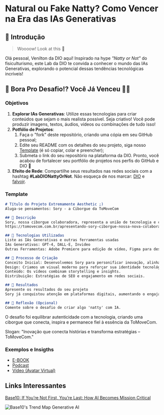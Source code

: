 # Natural ou Fake Natty? Como Vencer na Era das IAs Generativas

## 🚀 Introdução

> Woooow! Look at this 👀

Olá pessoal, Venilton da DIO aqui! Inspirado na hype _"Natty or Not"_ do fisiculturismo, este Lab da DIO te convida a conhecer o mundo das IAs Generativas, explorando o potencial dessas tendências tecnológicas incríveis!

## 🎯 Bora Pro Desafio!? Você Já Venceu 💪🤓

### Objetivos

1. **Explorar IAs Generativas**: Utilize essas tecnologias para criar conteúdos que sejam o mais realista possível. Seja criativo! Você pode produzir imagens, textos, áudios, vídeos ou combinações de tudo isso!
1. **Potfólio de Projetos**:
    1. Faça o "fork" deste repositório, criando uma cópia em seu GitHub pessoal;
    2. Edite seu README com os detalhes do seu projeto, siga nosso [Template](#template) (é só copiar, colar e preencher);
    3. Submeta o link do seu repositório na plataforma da DIO. Pronto, você acabou de fortalecer seu portfólio de projetos nos perfis do GitHub e DIO 🚀
1. **Efeito de Rede**: Compartilhe seus resultados nas redes sociais com a hashtag **#LabDIONattyOrNot**. Não esqueça de nos marcar: [DIO](https://www.linkedin.com/school/dio-makethechange) e [falvojr](https://www.linkedin.com/in/falvojr).

### Template

```markdown
# Título do Projeto Extremamente Aesthetic ;)
Aluga-se pensamentos: Sory - a Ciborgue da ToMoveCom 

## 📒 Descrição
Sory, nossa ciborgue colaboradora, representa a união de tecnologia e criatividade. Ela compartilha ideias únicas, conecta públicos e traduz tendências para impulsionar a comunicação.
https://tomovecom.com.br/apresentando-sory-ciborgue-nossa-nova-colaboradora-da-tomovecom/

## 🤖 Tecnologias Utilizadas
Liste as IAs Generativas e outras ferramentas usadas
IAs Generativas: GPT-4, DALL·E, Invideo
Outras Ferramentas: Adobe Premiere para edição de vídeo, Figma para design visual, SEO e Analytics para otimização.

## 🧐 Processo de Criação
Conceito Inicial: Desenvolvemos Sory para personificar inovação, alinhada aos valores da ToMoveCom.
Design: Criamos um visual moderno para reforçar sua identidade tecnológica.
Conteúdo: Os vídeos combinam storytelling e insights.
Distribuição: Estratégias de SEO e engajamento em redes sociais.

## 🚀 Resultados
Apresente os resultados do seu projeto
Sory já conquistou atenção em plataformas digitais, aumentando o engajamento e destacando a ToMoveCom como pioneira na integração de IA em comunicação estratégica.

## 💭 Reflexão (Opcional)
Comente sobre o desafio de criar algo 'natty' com IA.
```
O desafio foi equilibrar autenticidade com a tecnologia, criando uma ciborgue que conecta, inspira e permanece fiel à essência da ToMoveCom.

Slogan: "Inovação que conecta histórias e transforma estratégias – ToMoveCom."

### Exemplos e Insigths

- [E-BOOK](/exemplos/E-BOOK.md)
- [Podcast](/exemplos/PODCAST.md)
- [Vídeo (Avatar Virtual)](/exemplos/VIDEO.md)

## Links Interessantes

[Base10: If You’re Not First, You’re Last: How AI Becomes Mission Critical](https://base10.vc/post/generative-ai-mission-critical/)

![Base10's Trend Map Generative AI](https://github.com/digitalinnovationone/lab-natty-or-not/assets/730492/f4df26e8-f8f7-4419-8252-c69d73ea930c)
